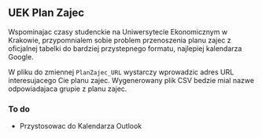 ## UEK Plan Zajec

Wspominajac czasy studenckie na Uniwersytecie Ekonomicznym w Krakowie,
przypomnialem sobie problem przenoszenia planu zajec z oficjalnej tabelki
do bardziej przystepnego formatu, najlepiej kalendarza Google.

W pliku do zmiennej ```PlanZajec_URL``` wystarczy wprowadzic adres URL
interesujacego Cie planu zajec. Wygenerowany plik CSV bedzie mial nazwe
odpowiadajaca grupie z planu zajec.

### To do
-   Przystosowac do Kalendarza Outlook